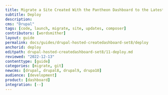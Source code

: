 ```yaml
---
title: Migrate a Site Created With the Pantheon Dashboard to the Latest Version of Drupal
subtitle: Deploy
description: 
cms: "Drupal"
tags: [code, launch, migrate, site, updates, composer]
contributors: [wordsmither]
layout: guide
permalink: docs/guides/drupal-hosted-createdashboard-set8/deploy
anchorid: deploy
editpath: drupal-hosted-createdashboard-set8/11-deploy.md
reviewed: "2022-12-13"
contenttype: [guide]
categories: [migrate, git]
newcms: [drupal, drupal8, drupal9, drupa10]
audience: [development]
product: [dashboard]
integration: [--]
---
```


<Partial file="drupal/deploy-live.md" />
